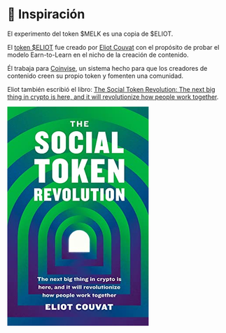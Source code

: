 # 💫 Inspiración

El experimento del token $MELK es una copia de $ELIOT.

El [token $ELIOT](https://eliotc.substack.com/p/hello-eliot-a-community-driven-education) fue creado por [Eliot Couvat](https://www.eliotcouvat.com/8d57f85e978743f88d8c4f387fb47bd8) con el propósito de probar el modelo Earn-to-Learn en el nicho de la creación de contenido.

Él trabaja para [Coinvise](https://www.coinvise.co), un sistema hecho para que los creadores de contenido creen su propio token y fomenten una comunidad.

Eliot también escribió el libro: [The Social Token Revolution: The next big thing in crypto is here, and it will revolutionize how people work together](https://www.amazon.com.br/Social-Token-Revolution-revolutionize-together-ebook/dp/B09NGSZRBG/ref=sr\_1\_1?\_\_mk\_pt\_BR=%C3%85M%C3%85%C5%BD%C3%95%C3%91\&crid=3J8CNLBV6X3UG\&keywords=The+Social+Token+Revolution\&qid=1642359846\&sprefix=the+social+token+revolution%2Caps%2C157\&sr=8-1).

![Cómpralo en Amazon para leerlo en Kindle.](.gitbook/assets/41G42PenHbL.jpg)
